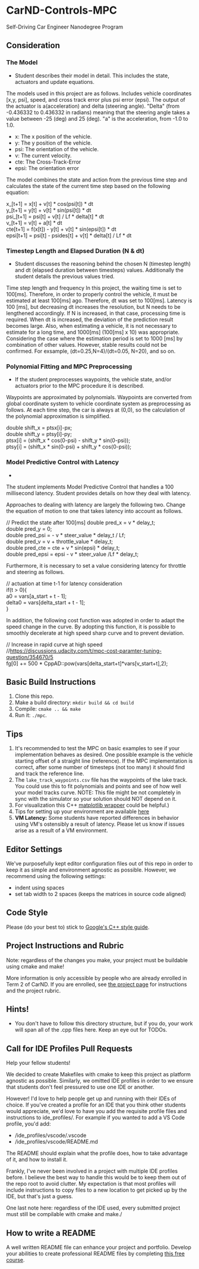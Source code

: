 # CarND-Controls-MPC
Self-Driving Car Engineer Nanodegree Program

## Consideration
### The Model
* Student describes their model in detail. This includes the state, actuators and update equations.

The models used in this project are as follows.
Includes vehicle coordinates [x,y, psi], speed, and cross track error plus psi error (epsi). The output of the actuator is a(acceleration) and delta (steering angle).
"Delta" (from -0.436332 to 0.436332 in radians) meaning that the steering angle takes a value between -25 (deg) and 25 (deg). "a" is the acceleration, from -1.0 to 1.0.

* x: The x position of the vehicle.
* y: The y position of the vehicle.
* psi: The orientation of the vehicle.
* v: The current velocity.
* cte: The Cross-Track-Error
* epsi: The orientation error

The model combines the state and action from the previous time step and calculates the state of the current time step based on the following equation:

x_[t+1] = x[t] + v[t] * cos(psi[t]) * dt  
y_[t+1] = y[t] + v[t] * sin(psi[t]) * dt  
psi_[t+1] = psi[t] + v[t] / Lf * delta[t] * dt  
v_[t+1] = v[t] + a[t] * dt  
cte[t+1] = f(x[t]) - y[t] + v[t] * sin(epsi[t]) * dt  
epsi[t+1] = psi[t] - psides[t] + v[t] * delta[t] / Lf * dt  


### Timestep Length and Elapsed Duration (N & dt)
* Student discusses the reasoning behind the chosen N (timestep length) and dt (elapsed duration between timesteps) values. Additionally the student details the previous values tried.

Time step length and frequency In this project, the waiting time is set to 100[ms]. Therefore, in order to properly control the vehicle, it must be estimated at least 100[ms] ago. Therefore, dt was set to 100[ms].
Latency is 100 [ms], but decreasing dt increases the resolution, but N needs to be lengthened accordingly. If N is increased, in that case, processing time is required. When dt is increased, the deviation of the prediction result becomes large. Also, when estimating a vehicle, it is not necessary to estimate for a long time, and 1000[ms] (100[ms] x 10) was appropriate.
Considering the case where the estimation period is set to 1000 [ms] by combination of other values. However, stable results could not be confirmed.
For exsample, (dt=0.25,N=4)/(dt=0.05, N=20), and so on.


### Polynomial Fitting and MPC Preprocessing
* If the student preprocesses waypoints, the vehicle state, and/or actuators prior to the MPC procedure it is described.

Waypoints are approximated by polynomials. Waypoints are converted from global coordinate system to vehicle coordinate system as preprocessing as follows. At each time step, the car is always at (0,0), so the calculation of the polynomial approximation is simplified.

double shift_x = ptsx[i]-px;  
double shift_y = ptsy[i]-py;  
ptsx[i] = (shift_x * cos(0-psi) - shift_y * sin(0-psi));  
ptsy[i] = (shift_x * sin(0-psi) + shift_y * cos(0-psi));  


### Model Predictive Control with Latency
* 	
The student implements Model Predictive Control that handles a 100 millisecond latency. Student provides details on how they deal with latency.

Approaches to dealing with latency are largely the following two.
Change the equation of motion to one that takes latency into account as follows.

// Predict the state after 100[ms]
double pred_x = v * delay_t;  
double pred_y = 0;  
double pred_psi = - v * steer_value * delay_t / Lf;  
double pred_v = v + throttle_value * delay_t;  
double pred_cte = cte + v * sin(epsi) * delay_t;  
double pred_epsi = epsi - v * steer_value /Lf * delay_t;  

Furthermore, it is necessary to set a value considering latency for throttle and steering as follows.

// actuation at time t-1 for latency consideration  
if(t > 0){  
	a0 = vars[a_start + t - 1];  
	delta0 = vars[delta_start + t - 1];  
}  

In addition, the following cost function was adopted in order to adapt the speed change in the curve. By adopting this function, it is possible to smoothly decelerate at high speed sharp curve and to prevent deviation.

// Increase in rapid curve at high speed  
//https://discussions.udacity.com/t/mpc-cost-paramter-tuning-question/354670/5  
fg[0] += 500 * CppAD::pow(vars[delta_start+t]*vars[v_start+t],2);


## Basic Build Instructions

1. Clone this repo.
2. Make a build directory: `mkdir build && cd build`
3. Compile: `cmake .. && make`
4. Run it: `./mpc`.

## Tips

1. It's recommended to test the MPC on basic examples to see if your implementation behaves as desired. One possible example
is the vehicle starting offset of a straight line (reference). If the MPC implementation is correct, after some number of timesteps
(not too many) it should find and track the reference line.
2. The `lake_track_waypoints.csv` file has the waypoints of the lake track. You could use this to fit polynomials and points and see of how well your model tracks curve. NOTE: This file might be not completely in sync with the simulator so your solution should NOT depend on it.
3. For visualization this C++ [matplotlib wrapper](https://github.com/lava/matplotlib-cpp) could be helpful.)
4.  Tips for setting up your environment are available [here](https://classroom.udacity.com/nanodegrees/nd013/parts/40f38239-66b6-46ec-ae68-03afd8a601c8/modules/0949fca6-b379-42af-a919-ee50aa304e6a/lessons/f758c44c-5e40-4e01-93b5-1a82aa4e044f/concepts/23d376c7-0195-4276-bdf0-e02f1f3c665d)
5. **VM Latency:** Some students have reported differences in behavior using VM's ostensibly a result of latency.  Please let us know if issues arise as a result of a VM environment.

## Editor Settings

We've purposefully kept editor configuration files out of this repo in order to
keep it as simple and environment agnostic as possible. However, we recommend
using the following settings:

* indent using spaces
* set tab width to 2 spaces (keeps the matrices in source code aligned)

## Code Style

Please (do your best to) stick to [Google's C++ style guide](https://google.github.io/styleguide/cppguide.html).

## Project Instructions and Rubric

Note: regardless of the changes you make, your project must be buildable using
cmake and make!

More information is only accessible by people who are already enrolled in Term 2
of CarND. If you are enrolled, see [the project page](https://classroom.udacity.com/nanodegrees/nd013/parts/40f38239-66b6-46ec-ae68-03afd8a601c8/modules/f1820894-8322-4bb3-81aa-b26b3c6dcbaf/lessons/b1ff3be0-c904-438e-aad3-2b5379f0e0c3/concepts/1a2255a0-e23c-44cf-8d41-39b8a3c8264a)
for instructions and the project rubric.

## Hints!

* You don't have to follow this directory structure, but if you do, your work
  will span all of the .cpp files here. Keep an eye out for TODOs.

## Call for IDE Profiles Pull Requests

Help your fellow students!

We decided to create Makefiles with cmake to keep this project as platform
agnostic as possible. Similarly, we omitted IDE profiles in order to we ensure
that students don't feel pressured to use one IDE or another.

However! I'd love to help people get up and running with their IDEs of choice.
If you've created a profile for an IDE that you think other students would
appreciate, we'd love to have you add the requisite profile files and
instructions to ide_profiles/. For example if you wanted to add a VS Code
profile, you'd add:

* /ide_profiles/vscode/.vscode
* /ide_profiles/vscode/README.md

The README should explain what the profile does, how to take advantage of it,
and how to install it.

Frankly, I've never been involved in a project with multiple IDE profiles
before. I believe the best way to handle this would be to keep them out of the
repo root to avoid clutter. My expectation is that most profiles will include
instructions to copy files to a new location to get picked up by the IDE, but
that's just a guess.

One last note here: regardless of the IDE used, every submitted project must
still be compilable with cmake and make./

## How to write a README
A well written README file can enhance your project and portfolio.  Develop your abilities to create professional README files by completing [this free course](https://www.udacity.com/course/writing-readmes--ud777).
